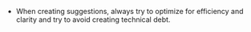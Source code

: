 * When creating suggestions, always try to optimize for efficiency and clarity and try to avoid creating technical debt.